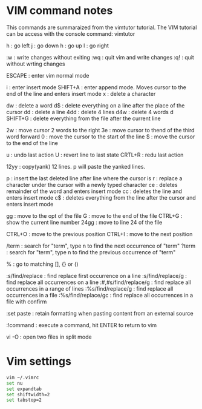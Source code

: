 # VIM command notes

This commands are summaraized from the vimtutor tutorial.
The VIM tutorial can be access with the console command: vimtutor

h            : go left
j            : go down
h            : go up
l            : go right

:w           : write changes without exiting
:wq          : quit vim and write changes
:q!          : quit without wrting changes

ESCAPE       : enter vim normal mode

i            : enter insert mode
SHIFT+A      : enter append mode. Moves cursor to the end of the line and enters insert mode
x            : delete a character

dw           : delete a word
d$           : delete everything on a line after the place of the cursor
dd           : delete a line
4dd          : delete 4 lines
d4w          : delete 4 words
d SHIFT+G    : delete everything from the file after the current line

2w           : move cursor 2 words to the right
3e           : move cursor to thend of the third word forward
0            : move the cursor to the start of the line
$            : move the cursor to the end of the line

u            : undo last action
U            : revert line to last state
CRTL+R       : redu last action

12yy         : copy(yank) 12 lines. p will paste the yanked lines.

p            : insert the last deleted line after line where the cursor is
r            : replace a character under the cursor with a newly typed character
ce           : deletes remainder of the word and enters insert mode
cc           : deletes the line and enters insert mode
c$           : deletes everything from the line after the cursor and enters insert mode

gg           : move to the opt of the file
G            : move to the end of the file
CTRL+G       : show the current line number
24gg         : move to line 24 of the file

CTRL+O       : move to the previous position
CTRL+I       : move to the next position

/term        : search for "term", type n to find the next occurrence of "term"
?term        : search for "term", type n to find the previous occurrence of "term"

%            : go to matching [], {} or ()

:s/find/replace       : find replace first occurrence on a line
:s/find/replace/g     : find replace all occurrences on a line
:#,#s/find/replace/g  : find replace all occurrences in a range of lines
:%s/find/replace/g    : find replace all occurrences in a file
:%s/find/replace/gc   : find replace all occurrences in a file with confirm

:set paste            : retain formatting when pasting content from an external source

:!command             : execute a command, hit ENTER to return to vim

vi -O <file1> <file2> : open two files in split mode


# Vim settings

```bash 
vim ~/.vimrc
set nu
set expandtab
set shiftwidth=2
set tabstop=2
```
